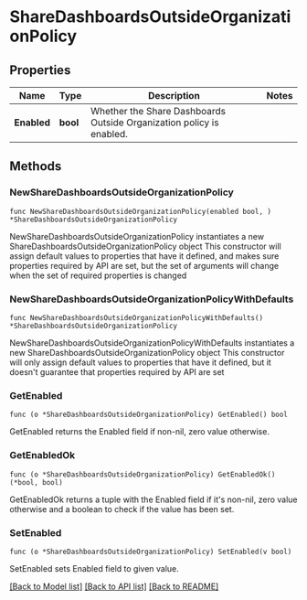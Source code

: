 # ShareDashboardsOutsideOrganizationPolicy

## Properties

Name | Type | Description | Notes
------------ | ------------- | ------------- | -------------
**Enabled** | **bool** | Whether the Share Dashboards Outside Organization policy is enabled. | 

## Methods

### NewShareDashboardsOutsideOrganizationPolicy

`func NewShareDashboardsOutsideOrganizationPolicy(enabled bool, ) *ShareDashboardsOutsideOrganizationPolicy`

NewShareDashboardsOutsideOrganizationPolicy instantiates a new ShareDashboardsOutsideOrganizationPolicy object
This constructor will assign default values to properties that have it defined,
and makes sure properties required by API are set, but the set of arguments
will change when the set of required properties is changed

### NewShareDashboardsOutsideOrganizationPolicyWithDefaults

`func NewShareDashboardsOutsideOrganizationPolicyWithDefaults() *ShareDashboardsOutsideOrganizationPolicy`

NewShareDashboardsOutsideOrganizationPolicyWithDefaults instantiates a new ShareDashboardsOutsideOrganizationPolicy object
This constructor will only assign default values to properties that have it defined,
but it doesn't guarantee that properties required by API are set

### GetEnabled

`func (o *ShareDashboardsOutsideOrganizationPolicy) GetEnabled() bool`

GetEnabled returns the Enabled field if non-nil, zero value otherwise.

### GetEnabledOk

`func (o *ShareDashboardsOutsideOrganizationPolicy) GetEnabledOk() (*bool, bool)`

GetEnabledOk returns a tuple with the Enabled field if it's non-nil, zero value otherwise
and a boolean to check if the value has been set.

### SetEnabled

`func (o *ShareDashboardsOutsideOrganizationPolicy) SetEnabled(v bool)`

SetEnabled sets Enabled field to given value.



[[Back to Model list]](../README.md#documentation-for-models) [[Back to API list]](../README.md#documentation-for-api-endpoints) [[Back to README]](../README.md)


